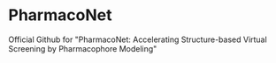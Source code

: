 # PharmacoNet
Official Github for "PharmacoNet: Accelerating Structure-based Virtual Screening by Pharmacophore Modeling"
